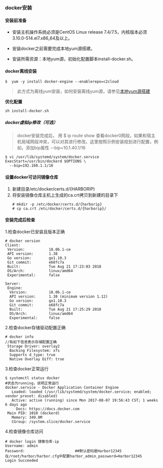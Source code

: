 ### docker安装

#### 安装前准备

* 安装主机操作系统必须是CentOS Linux release 7.4/7.5，内核版本必须3.10.0-514.el7.x86\_64及以上。

* 安装docker之前需要完成本地yum源搭建。

* 安装所需资源：本地yum源，初始化配置脚本install-docker.sh。

#### docker离线安装

```
$  yum -y install docker-engine --enablerepo=c2cloud
```

> 此方式为离线yum安装，如何安装离线yum源，请参见[本地yum源搭建](/an-zhuang-bu-zou/ben-di-yum-yuan-da-jian.md)

**优化配置**

```
sh install-docker.sh
```

##### docker虚拟ip修改（可选）

> docker安装完成后， 用 $ ip route show 查看docker0网段，如果和宿主机局域网段冲突，可以对其进行修改。这里按照示例安装规划进行配置，例如，添加bip属性 --bip=10.1.40.1/16

```
$ vi /usr/lib/systemd/system/docker.service
ExecStart=/usr/bin/dockerd $OPTIONS \
  --bip=192.168.1.1/16
```

#### 设置docker可访问镜像仓库

1. 新建目录/etc/docker/certs.d/{HARBORIP}
2. 将安装镜像仓库主机上生成的ca.crt拷贝到新建的目录下
   ```
   # mkdir -p /etc/docker/certs.d/{harborip}
   # cp ca.crt /etc/docker/certs.d/{harborip}/
   ```

#### **安装完成后检查**

1.检查docker已安装且版本正确

```
# docker version
Client:
 Version:           18.06.1-ce
 API version:       1.38
 Go version:        go1.10.3
 Git commit:        e68fc7a
 Built:             Tue Aug 21 17:23:03 2018
 OS/Arch:           linux/amd64
 Experimental:      false

Server:
 Engine:
  Version:          18.06.1-ce
  API version:      1.38 (minimum version 1.12)
  Go version:       go1.10.3
  Git commit:       e68fc7a
  Built:            Tue Aug 21 17:25:29 2018
  OS/Arch:          linux/amd64
  Experimental:     false
```

2.检查docker存储驱动配置正确

```
# docker info
//有如下信息表示存储配置正确
 Storage Driver: overlay2
  Backing Filesystem: xfs
  Supports d_type: true
  Native Overlay Diff: true
```

3.检查docker正常运行

```
$ systemctl status docker
#状态为running，说明正常运行
docker.service - Docker Application Container Engine
   Loaded: loaded (/usr/lib/systemd/system/docker.service; enabled; vendor preset: disabled)
   Active: active (running) since Mon 2017-08-07 19:56:43 CST; 1 weeks 6 days ago
     Docs: https://docs.docker.com
 Main PID: 1010 (dockerd)
   Memory: 349.0M
   CGroup: /system.slice/docker.service
```

4.检查镜像仓库访问

```
# docker login 镜像仓库-ip
Username: admin
Password:                       ##默认密码是Harbor12345 在/root/harbor/harbor.cfg中配置harbor_admin_password=Harbor12345
Login Succeeded
```



